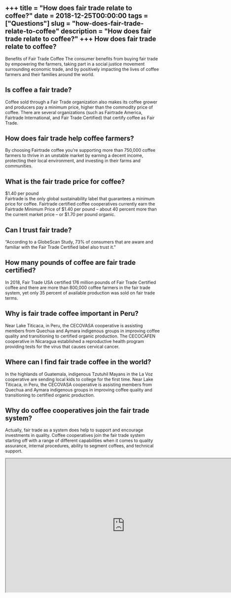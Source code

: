 +++
title = "How does fair trade relate to coffee?"
date = 2018-12-25T00:00:00
tags = ["Questions"]
slug = "how-does-fair-trade-relate-to-coffee"
description = "How does fair trade relate to coffee?"
+++
How does fair trade relate to coffee?
-------------------------------------

Benefits of Fair Trade Coffee The consumer benefits from buying fair trade by empowering the farmers, taking part in a social justice movement surrounding economic trade, and by positively impacting the lives of coffee farmers and their families around the world.

Is coffee a fair trade?
-----------------------

Coffee sold through a Fair Trade organization also makes its coffee grower and producers pay a minimum price, higher than the commodity price of coffee. There are several organizations (such as Fairtrade America, Fairtrade International, and Fair Trade Certified) that certify coffee as Fair Trade.

How does fair trade help coffee farmers?
----------------------------------------

By choosing Fairtrade coffee you’re supporting more than 750,000 coffee farmers to thrive in an unstable market by earning a decent income, protecting their local environment, and investing in their farms and communities.

What is the fair trade price for coffee?
----------------------------------------

$1.40 per pound  
Fairtrade is the only global sustainability label that guarantees a minimum price for coffee. Fairtrade certified coffee cooperatives currently earn the Fairtrade Minimum Price of $1.40 per pound – about 40 percent more than the current market price – or $1.70 per pound organic.

Can I trust fair trade?
-----------------------

“According to a GlobeScan Study, 73% of consumers that are aware and familiar with the Fair Trade Certified label also trust it.”

How many pounds of coffee are fair trade certified?
---------------------------------------------------

In 2018, Fair Trade USA certified 176 million pounds of Fair Trade Certified coffee and there are more than 800,000 coffee farmers in the fair trade system, yet only 35 percent of available production was sold on fair trade terms.

Why is fair trade coffee important in Peru?
-------------------------------------------

Near Lake Titicaca, in Peru, the CECOVASA cooperative is assisting members from Quechua and Aymara indigenous groups in improving coffee quality and transitioning to certified organic production. The CECOCAFEN cooperative in Nicaragua established a reproductive health program providing tests for the virus that causes cervical cancer.

Where can I find fair trade coffee in the world?
------------------------------------------------

In the highlands of Guatemala, indigenous Tzutuhil Mayans in the La Voz cooperative are sending local kids to college for the first time. Near Lake Titicaca, in Peru, the CECOVASA cooperative is assisting members from Quechua and Aymara indigenous groups in improving coffee quality and transitioning to certified organic production.

Why do coffee cooperatives join the fair trade system?
------------------------------------------------------

Actually, fair trade as a system does help to support and encourage investments in quality. Coffee cooperatives join the fair trade system starting off with a range of different capabilities when it comes to quality assurance, internal procedures, ability to segment coffees, and technical support.

<iframe allow="accelerometer; autoplay; clipboard-write; encrypted-media; gyroscope; picture-in-picture" allowfullscreen="" class="__youtube_prefs__  epyt-is-override  no-lazyload" data-no-lazy="1" data-origheight="433" data-origwidth="770" data-skipgform_ajax_framebjll="" height="433" id="_ytid_24588" loading="lazy" src="https://www.youtube.com/embed/ui5ruDbpyy0?enablejsapi=1&autoplay=0&cc_load_policy=0&cc_lang_pref=&iv_load_policy=1&loop=0&modestbranding=0&rel=1&fs=1&playsinline=0&autohide=2&theme=dark&color=red&controls=1&" title="YouTube player" width="770"></iframe>